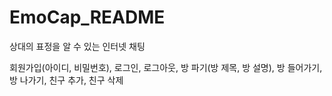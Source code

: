 # EmoCap_README

상대의 표정을 알 수 있는 인터넷 채팅

회원가입(아이디, 비밀번호), 로그인, 로그아웃, 방 파기(방 제목, 방 설명), 방 들어가기, 방 나가기, 친구 추가, 친구 삭제
